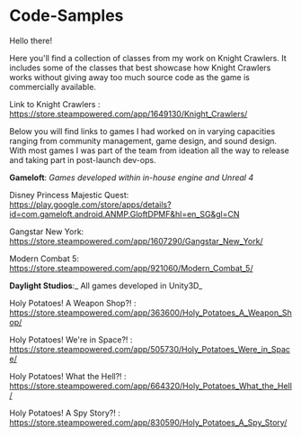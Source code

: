 # Code-Samples
Hello there! 

Here you'll find a collection of classes from my work on Knight Crawlers.
It includes some of the classes that best showcase how Knight Crawlers works without giving away too much source code as the game is commercially available.

Link to Knight Crawlers : https://store.steampowered.com/app/1649130/Knight_Crawlers/

Below you will find links to games I had worked on in varying capacities ranging from community management, game design, and sound design.
With most games I was part of the team from ideation all the way to release and taking part in post-launch dev-ops.

**Gameloft**: _Games developed within in-house engine and Unreal 4_

Disney Princess Majestic Quest: https://play.google.com/store/apps/details?id=com.gameloft.android.ANMP.GloftDPMF&hl=en_SG&gl=CN

Gangstar New York: https://store.steampowered.com/app/1607290/Gangstar_New_York/

Modern Combat 5: https://store.steampowered.com/app/921060/Modern_Combat_5/

**Daylight Studios**:_ All games developed in Unity3D_

Holy Potatoes! A Weapon Shop?! : https://store.steampowered.com/app/363600/Holy_Potatoes_A_Weapon_Shop/

Holy Potatoes! We're in Space?! : https://store.steampowered.com/app/505730/Holy_Potatoes_Were_in_Space/

Holy Potatoes! What the Hell?! : https://store.steampowered.com/app/664320/Holy_Potatoes_What_the_Hell/

Holy Potatoes! A Spy Story?! : https://store.steampowered.com/app/830590/Holy_Potatoes_A_Spy_Story/
